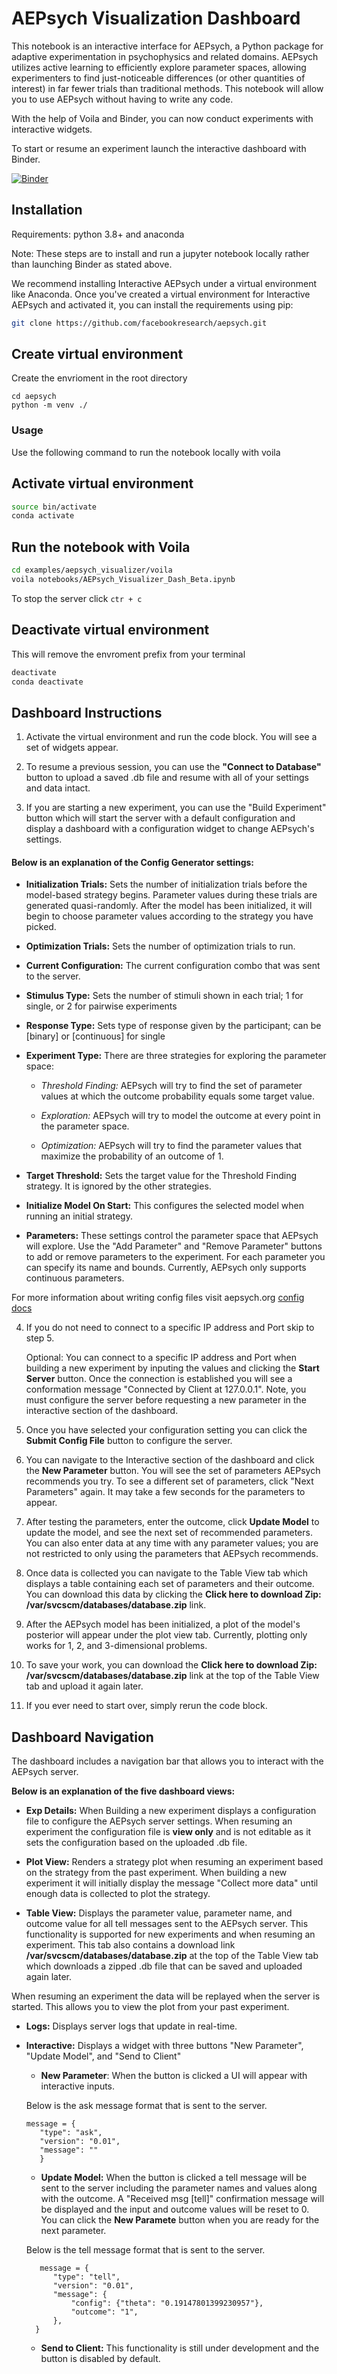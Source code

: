 # AEPsych Visualization Dashboard

This notebook is an interactive interface for AEPsych, a Python package for adaptive experimentation in psychophysics and related domains. AEPsych utilizes active learning to efficiently explore parameter spaces, allowing experimenters to find just-noticeable differences (or other quantities of interest) in far fewer trials than traditional methods. This notebook will allow you to use AEPsych without having to write any code.


With the help of Voila and Binder, you can now conduct experiments with interactive widgets.


To start or resume an experiment launch the interactive dashboard with Binder.
<!-- Need to update binder link -->
[![Binder](https://mybinder.org/badge_logo.svg)](https://mybinder.org/v2/gh/Eric-Cortez/AEPsych_Dash_refactor/HEAD?urlpath=%2Fvoila%2Frender%2Fnotebooks%2FAEPsych_Visualizer_Dash_Beta.ipynb)

## Installation

Requirements: python 3.8+ and anaconda

Note: These steps are to install and run a jupyter notebook locally
rather than launching Binder as stated above.

We recommend installing Interactive AEPsych under a virtual
environment like Anaconda. Once you've created a virtual environment
for Interactive AEPsych and activated it, you can install the requirements
using pip:

```bash
git clone https://github.com/facebookresearch/aepsych.git
```
## Create virtual environment

Create the envrioment in the root directory

```
cd aepsych
python -m venv ./
```

### Usage
Use the following command to run the notebook locally with voila

## Activate virtual environment

```bash
source bin/activate
conda activate
```
## Run the notebook with Voila

```bash
cd examples/aepsych_visualizer/voila
voila notebooks/AEPsych_Visualizer_Dash_Beta.ipynb
```

To stop the server click `ctr + c`

## Deactivate virtual environment

This will remove the envroment prefix from your terminal

```bash
deactivate
conda deactivate
```



<!-- ```
for debugging
voila AEPsych_Visualizer_Dash_Beta.ipynb --show_tracebacks=True
``` -->

## Dashboard Instructions

1) Activate the virtual environment and run the code block. You will see a set of widgets appear.

2) To resume a previous session, you can use the **"Connect to Database"** button to upload a saved .db
file and resume with all of your settings and data intact.

3) If you are starting a new experiment, you can use the "Build Experiment" button which will start the
server with a default configuration and display a dashboard with a configuration widget to change AEPsych's settings.

#### Below is an explanation of the Config Generator settings:

- **Initialization Trials:** Sets the number of initialization trials before the model-based strategy begins.
Parameter values during these trials are generated quasi-randomly. After the model has been initialized, it will
begin to choose parameter values according to the strategy you have picked.

- **Optimization Trials:** Sets the number of optimization trials to run.

- **Current Configuration:** The current configuration combo that was sent to the server.

- **Stimulus Type:** Sets the number of stimuli shown in each trial; 1 for single, or 2 for pairwise experiments

- **Response Type:** Sets type of response given by the participant; can be [binary] or [continuous] for single

- **Experiment Type:** There are three strategies for exploring the parameter space:

   - *Threshold Finding:* AEPsych will try to find the set of parameter values at which the outcome probability
   equals some target value.

   - *Exploration:* AEPsych will try to model the outcome at every point in the parameter space.

   - *Optimization:* AEPsych will try to find the parameter values that maximize the probability of an outcome of 1.

- **Target Threshold:** Sets the target value for the Threshold Finding strategy. It is ignored by the other strategies.

- **Initialize Model On Start:** This configures the selected model when running an initial strategy.

- **Parameters:** These settings control the parameter space that AEPsych will explore.
Use the "Add Parameter" and "Remove Parameter" buttons to add or remove parameters to the experiment. For each
parameter you can specify its name and bounds. Currently, AEPsych only supports continuous parameters.


For more information about writing config files visit aepsych.org [config docs](https://aepsych.org/docs/configs)

4) If you do not need to connect to a specific IP address and Port skip to step 5.

   Optional: You can connect to a specific IP address and Port when building a new experiment by inputing the values and clicking the **Start Server** button. Once the connection is established you will see a conformation message "Connected by Client at 127.0.0.1". Note, you must configure the server before requesting a new parameter in the interactive section of the dashboard.

5) Once you have selected your configuration setting you can click the **Submit Config File** button to configure the server.


6) You can navigate to the Interactive section of the dashboard and click the **New Parameter** button. You will see the set of parameters AEPsych recommends you try. To see a different set of parameters, click "Next Parameters" again. It may take a few seconds for the parameters to appear.

7) After testing the parameters, enter the outcome, click **Update Model** to update the model, and see the next set of recommended parameters. You can also enter data at any time with any parameter values; you are not restricted to only using the parameters that AEPsych recommends.

8) Once data is collected you can navigate to the Table View tab which displays a table containing each set of parameters and their outcome. You can download this data by clicking the **Click here to download Zip: /var/svcscm/databases/database.zip** link.

9) After the AEPsych model has been initialized, a plot of the model's posterior will appear under the plot view tab. Currently, plotting only works for 1, 2, and 3-dimensional problems.

10) To save your work, you can download the **Click here to download Zip: /var/svcscm/databases/database.zip** link at the top of the Table View tab and upload it again later.

11) If you ever need to start over, simply rerun the code block.

## Dashboard Navigation

The dashboard includes a navigation bar that allows you to interact with the AEPsych server.

**Below is an explanation of the five dashboard views:**

   - **Exp Details:** When Building a new experiment displays a configuration file to configure the AEPsych server settings. When resuming an experiment the configuration file is **view only** and is not editable as it sets the configuration based on the uploaded .db file.

   - **Plot View:** Renders a strategy plot when resuming an experiment based on the strategy from the past experiment. When building a new experiment it will initially display the message "Collect more data" until enough data is collected to plot the strategy.

   - **Table View:** Displays the parameter value, parameter name, and outcome value for all tell messages sent to the AEPsych server. This functionality is supported for new experiments and when resuming an experiment. This tab also contains a download link **/var/svcscm/databases/database.zip** at the top of the Table View tab which downloads a zipped .db file that can be saved and uploaded again later.

   When resuming an experiment the data will be replayed when the server is started. This allows you to view the plot from your past experiment.

   - **Logs:** Displays server logs that update in real-time.

   - **Interactive:** Displays a widget with three buttons "New Parameter", "Update Model", and "Send to Client"
      - **New Parameter**: When the button is clicked a UI will appear with interactive inputs.

      Below is the ask message format that is sent to the server.
      ```
      message = {
         "type": "ask",
         "version": "0.01",
         "message": ""
         }
      ```

      - **Update Model:** When the button is clicked a tell message will be sent to the server including the parameter names and values along with the outcome. A "Received msg [tell]" confirmation message will be displayed and the input and outcome values will be reset to 0.
      You can click the **New Paramete** button when you are ready for the next parameter.

      Below is the tell message format that is sent to the server.
      ```
         message = {
            "type": "tell",
            "version": "0.01",
            "message": {
                "config": {"theta": "0.19147801399230957"},
                "outcome": "1",
            },
        }
      ```

      - **Send to Client:** This functionality is still under development and the button is disabled by default.
